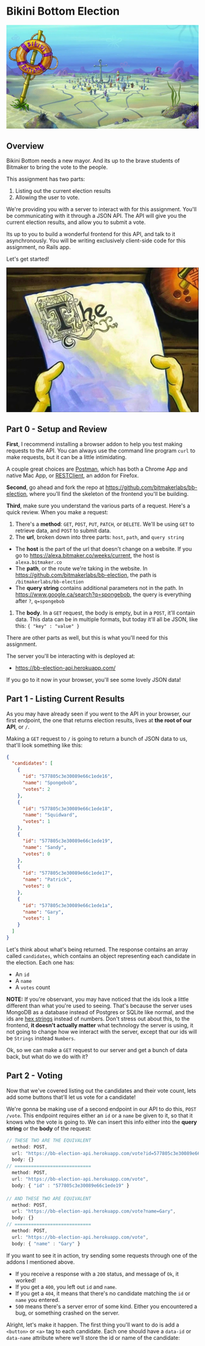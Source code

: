 # Bikini Bottom Election
![Bikini Bottom](bikini-bottom.jpg)

## Overview
Bikini Bottom needs a new mayor. And its up to the brave students of Bitmaker to bring the vote to the people.

This assignment has two parts:
1. Listing out the current election results
1. Allowing the user to vote.

We're providing you with a server to interact with for this assignment. You'll be communicating with it through a JSON API.  The API will give you the current election results, and allow you to submit a vote.

Its up to you to build a wonderful frontend for this API, and talk to it asynchronously. You will be writing exclusively client-side code for this assignment, no Rails app.

Let's get started!

![The](the.jpg)

## Part 0 - Setup and Review
**First**, I recommend installing a browser addon to help you test making requests to the API. You can always use the command line program `curl` to make requests, but it can be a little intimidating.

A couple great choices are [Postman](https://www.getpostman.com/), which has both a Chrome App and native Mac App, or [RESTClient](https://addons.mozilla.org/en-US/firefox/addon/restclient/), an addon for Firefox.

**Second**, go ahead and fork the repo at https://github.com/bitmakerlabs/bb-election, where you'll find the skeleton of the frontend you'll be building.

**Third**, make sure you understand the various parts of a request. Here's a quick review. When you make a request:
1. There's a **method**: `GET`, `POST`, `PUT`, `PATCH`, or `DELETE`. We'll be using `GET` to retrieve data, and `POST` to submit data.
1. The **url**, broken down into three parts: `host`, `path`, and `query string`
  + The **host** is the part of the url that doesn't change on a website.  If you go to https://alexa.bitmaker.co/weeks/current, the host is `alexa.bitmaker.co`
  + The **path**, or the route we're taking in the website. In https://github.com/bitmakerlabs/bb-election, the path is `/bitmakerlabs/bb-election`
  + The **query string** contains additional parameters not in the path.  In https://www.google.ca/search?q=spongebob, the query is everything after `?`, `q=spongebob`
1. The **body**. In a `GET` request, the body is empty, but in a `POST`, it'll contain data. This data can be in multiple formats, but today it'll all be JSON, like this: `{ "key" : "value" }`

There are other parts as well, but this is what you'll need for this assignment.

The server you'll be interacting with is deployed at:
+ https://bb-election-api.herokuapp.com/

If you go to it now in your browser, you'll see some lovely JSON data!

## Part 1 - Listing Current Results
As you may have already seen if you went to the API in your browser, our first endpoint, the one that returns election results, lives at **the root of our API**, or `/`.

Making a `GET` request to `/` is going to return a bunch of JSON data to us, that'll look something like this:
```json
{
  "candidates": [
    {
      "id": "577805c3e30089e66c1ede16",
      "name": "Spongebob",
      "votes": 2
    },
    {
      "id": "577805c3e30089e66c1ede18",
      "name": "Squidward",
      "votes": 1
    },
    {
      "id": "577805c3e30089e66c1ede19",
      "name": "Sandy",
      "votes": 0
    },
    {
      "id": "577805c3e30089e66c1ede17",
      "name": "Patrick",
      "votes": 0
    },
    {
      "id": "577805c3e30089e66c1ede1a",
      "name": "Gary",
      "votes": 1
    }
  ]
}
```

Let's think about what's being returned. The response contains an array called `candidates`, which contains an object representing each candidate in the election. Each one has:
+ An `id`
+ A `name`
+ A `votes` count

**NOTE:** If you're observant, you may have noticed that the ids look a little different than what you're used to seeing. That's because the server uses MongoDB as a database instead of Postgres or SQLite like normal, and the ids are [hex strings](https://en.wikipedia.org/wiki/Hexadecimal) instead of numbers. Don't stress out about this, to the frontend, **it doesn't actually matter** what technology the server is using, it not going to change how we interact with the server, except that our ids will be `Strings` instead `Numbers`.

Ok, so we can make a `GET` request to our server and get a bunch of data back, but what do we do with it?

## Part 2 - Voting
Now that we've covered listing out the candidates and their vote count, lets add some buttons that'll let us vote for a candidate!

We're gonna be making use of a second endpoint in our API to do this, `POST /vote`. This endpoint requires either an `id` or a `name` be given to it, so that it knows who the vote is going to.  We can insert this info either into the **query string** or the **body** of the request:
```js
// THESE TWO ARE THE EQUIVALENT
  method: POST,
  url: "https://bb-election-api.herokuapp.com/vote?id=577805c3e30089e66c1ede19",
  body: {}
// ============================
  method: POST,
  url: "https://bb-election-api.herokuapp.com/vote",
  body: { "id" : "577805c3e30089e66c1ede19" }

// AND THESE TWO ARE EQUIVALENT
  method: POST,
  url: "https://bb-election-api.herokuapp.com/vote?name=Gary",
  body: {}
// ============================
  method: POST,
  url: "https://bb-election-api.herokuapp.com/vote",
  body: { "name" : "Gary" }
```

If you want to see it in action, try sending some requests through one of the addons I mentioned above.
+ If you receive a response with a `200` status, and message of `Ok`, it worked!
+ If you get a `400`, you left out `id` and `name`.
+ If you get a `404`, it means that there's no candidate matching the `id` or `name` you entered.
+ `500` means there's a server error of some kind. Either you encountered a bug, or something crashed on the server.

Alright, let's make it happen. The first thing you'll want to do is add a `<button>` or `<a>` tag to each candidate. Each one should have a `data-id` or `data-name` attribute where we'll store the id or name of the candidate:
